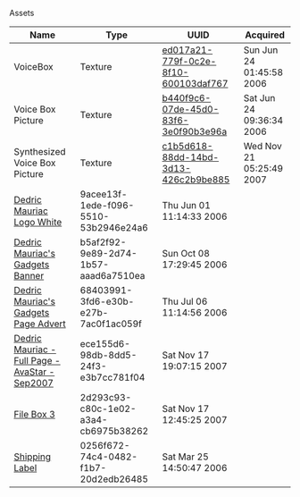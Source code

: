 Assets

| Name | Type | UUID | Acquired |
| --- | --- | --- | --- |
| VoiceBox | Texture | [ed017a21-779f-0c2e-8f10-600103daf767](./VoiceBox.png) | Sun Jun 24 01:45:58 2006 |
| Voice Box Picture | Texture | [b440f9c6-07de-45d0-83f6-3e0f90b3e96a](./Voice%20Box%20Picture.png) | Sat Jun 24 09:36:34 2006 |
| Synthesized Voice Box Picture | Texture | [c1b5d618-88dd-14bd-3d13-426c2b9be885](./Synthesized%20Voice%20Box%20Picture.png) | Wed Nov 21 05:25:49 2007 |
| [Dedric Mauriac Logo White](./Dedric%20Mauriac%20Logo%20White.png) | 9acee13f-1ede-f096-5510-53b2946e24a6 | Thu Jun 01 11:14:33 2006 |
| [Dedric Mauriac's Gadgets Banner](./Dedric%20Mauriac's%20Gadgets%20Banner.png) | b5af2f92-9e89-2d74-1b57-aaad6a7510ea | Sun Oct 08 17:29:45 2006 |
| [Dedric Mauriac's Gadgets Page Advert](./Dedric%20Mauriac's%20Gadgets%20Page%20Advert.png) | 68403991-3fd6-e30b-e27b-7ac0f1ac059f | Thu Jul 06 11:14:56 2006 |
| [Dedric Mauriac - Full Page - AvaStar - Sep2007](./Dedric%20Mauriac%20-%20Full%20Page%20-%20AvaStar%20-%20Sep2007.png) | ece155d6-98db-8dd5-24f3-e3b7cc781f04 | Sat Nov 17 19:07:15 2007 |
| [File Box 3](./File%20Box%203.png) | 2d293c93-c80c-1e02-a3a4-cb6975b38262 | Sat Nov 17 12:45:25 2007 |
| [Shipping Label](./Shipping%20Label.png) | 0256f672-74c4-0482-f1b7-20d2edb26485 | Sat Mar 25 14:50:47 2006 |
